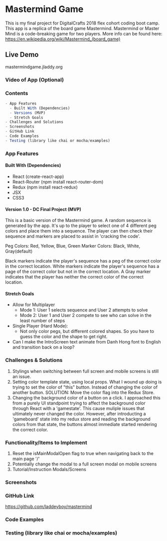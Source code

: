 # Mastermind Game

This is my final project for DigitalCrafts 2018 flex cohort coding boot camp.  This app is a replica of the board game Mastermind.  Mastermind or Master Mind is a code-breaking game for two players.  More info can be found here: <https://en.wikipedia.org/wiki/Mastermind_(board_game)>

## Live Demo

mastermindgame.jladdy.org

### Video of App (Optional)

### Contents

```javascript
- App Features
  - Built With (Dependencies)
  - Versions (MVP)
  - Stretch Goals
- Challenges and Solutions
- Screenshots
- GitHub Link
- Code Examples
- Testing (library like chai or mocha/examples)
```

### App Features

#### Built With (Dependencies)

- React (create-react-app)
- React-Router (npm install react-router-dom)
- Redux (npm install react-redux)
- JSX
- CSS3

#### Version 1.0 - DC Final Project (MVP)

This is a basic version of the Mastermind game.  A random sequence is generated by the app.  It's up to the player to select one of 4 different peg colors and place them into a sequence.  The player can then check their sequence and markers are placed to assist in 'cracking the code'.

Peg Colors: Red, Yellow, Blue, Green
Marker Colors: Black, White, Gray(default)

Black markers indicate the player's sequence has a peg of the correct color in the correct location.  White markers indicate the player's sequence has a page of the correct color but not in the correct location.  A Gray marker indicates that the player has neither the correct color of the correct location.

#### Stretch Goals

- Allow for Multiplayer
  - Mode 1: User 1 selects sequence and User 2 attempts to solve
  - Mode 2: User 1 and User 2 compete to see who can solve in the least number of steps
- Single  Player (Hard Mode):
  - Not only color pegs, but different colored shapes. So you have to guess the color and the shape to get right.
- Can I make the IntroScreen text animate from Danh Hong font to English and transition back on a loop?


### Challenges & Solutions

1) Stylings when switching between full screen and mobile screens is still an issue.
2) Setting color template state, using local props.  What I wound up doing is trying to set the color of "this" button.  Instead of changing the color of another button.  SOLUTION: Move the color flag into the Redux Store.
3) Changing the background color of a button on a click. I approached this from a purely UI standpoint trying to affect the background color through React with a 'gamestate'.  This cause muliple issues that ultimately never changed the color.  However, after introducting a 'gameboard' state into my redux store and reading the background colors from that state, the buttons almost immediate started rendering the correct color.

### Functionality/Items to Implement

1) Reset the isMainModalOpen flag to true when navigating back to the main page '/'
2) Potentially change the modal to a full screen modal on mobile screens
3) Tutorial/Instruction Modals/Screens

### Screenshots

### GitHub Link

<https://github.com/laddeyboy/mastermind>

### Code Examples

### Testing (library like chai or mocha/examples)
